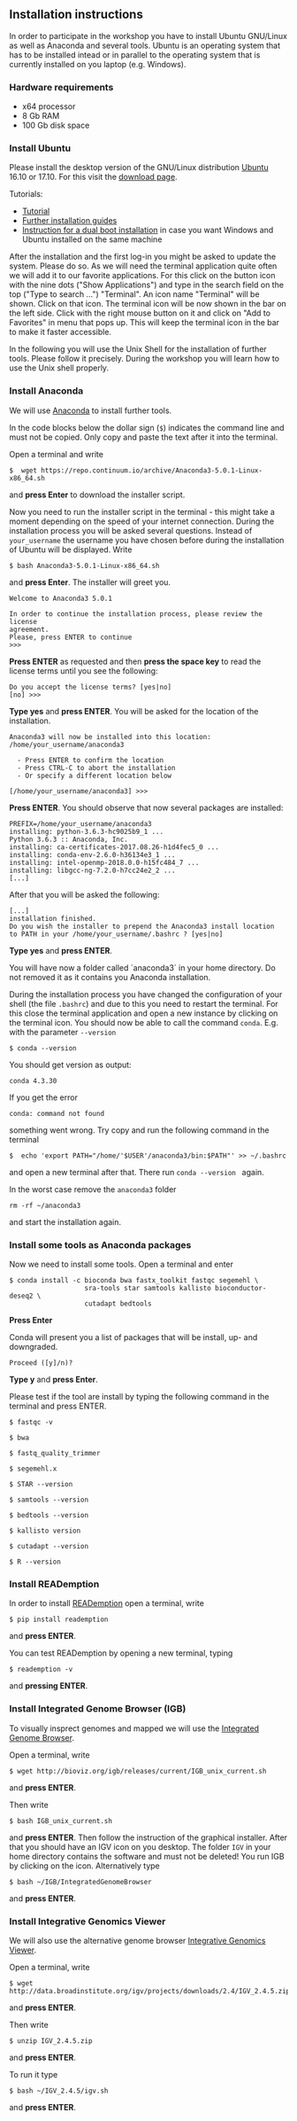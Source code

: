 ## Installation instructions

In order to participate in the workshop you have to install Ubuntu
GNU/Linux as well as Anaconda and several tools. Ubuntu is an
operating system that has to be installed intead or in parallel to the
operating system that is currently installed on you laptop
(e.g. Windows). 

### Hardware requirements

- x64 processor
- 8 Gb RAM
- 100 Gb disk space

### Install Ubuntu

Please install the desktop version of the GNU/Linux
distribution [Ubuntu](https://www.ubuntu.com) 16.10 or 17.10. For this
visit the [download page](https://www.ubuntu.com/download/desktop).

Tutorials:
- [Tutorial](https://tutorials.ubuntu.com/tutorial/tutorial-install-ubuntu-desktop)
- [Further installation guides](https://help.ubuntu.com/community/Installation)
- [Instruction for a dual boot
  installation](https://help.ubuntu.com/community/WindowsDualBoot) in
  case you want Windows and Ubuntu installed on the same machine

After the installation and the first log-in you might be asked to
update the system. Please do so. As we will need the terminal
application quite often we will add it to our favorite
applications. For this click on the button icon with the nine dots
("Show Applications") and type in the search field on the top ("Type
to search ...") "Terminal". An icon name "Terminal" will be
shown. Click on that icon. The terminal icon will be now shown in the
bar on the left side. Click with the right mouse button on it and
click on "Add to Favorites" in menu that pops up. This will keep the
terminal icon in the bar to make it faster accessible.

In the following you will use the Unix Shell for the installation of
further tools. Please follow it precisely. During the workshop you
will learn how to use the Unix shell properly.

### Install Anaconda

We will use [Anaconda](https://www.anaconda.com) to install further
tools. 

In the code blocks below the dollar sign (`$`) indicates the command
line and must not be copied. Only copy and paste the text after it
into the terminal.

Open a terminal and write

```
$  wget https://repo.continuum.io/archive/Anaconda3-5.0.1-Linux-x86_64.sh
```

and **press Enter** to download the installer script.

Now you need to run the installer script in the terminal - this might
take a moment depending on the speed of your internet
connection. During the installation process you will be asked several
questions. Instead of `your_username` the username you have chosen
before during the installation of Ubuntu will be displayed. Write 

```
$ bash Anaconda3-5.0.1-Linux-x86_64.sh
 ```

and **press Enter**. The installer will greet you.

 
``` 
Welcome to Anaconda3 5.0.1
 
In order to continue the installation process, please review the license
agreement.
Please, press ENTER to continue
>>>
```

**Press ENTER** as requested and then **press the space key** to read
the license terms until you see the following:

```
Do you accept the license terms? [yes|no]
[no] >>>
```

**Type yes** and **press ENTER**. You will be asked for the location
of the installation.

```
Anaconda3 will now be installed into this location:
/home/your_username/anaconda3
 
  - Press ENTER to confirm the location
  - Press CTRL-C to abort the installation
  - Or specify a different location below
 
[/home/your_username/anaconda3] >>>
```

**Press ENTER**. You should observe that now several packages are
installed:

``` 
PREFIX=/home/your_username/anaconda3
installing: python-3.6.3-hc9025b9_1 ...
Python 3.6.3 :: Anaconda, Inc.
installing: ca-certificates-2017.08.26-h1d4fec5_0 ...
installing: conda-env-2.6.0-h36134e3_1 ...
installing: intel-openmp-2018.0.0-h15fc484_7 ...
installing: libgcc-ng-7.2.0-h7cc24e2_2 ...
[...]
``` 

After that you will be asked the following:
 
```
[...]
installation finished.
Do you wish the installer to prepend the Anaconda3 install location
to PATH in your /home/your_username/.bashrc ? [yes|no]
```

**Type yes** and **press ENTER**.

You will have now a folder called ´anaconda3´ in your home
directory. Do not removed it as it contains you Anaconda installation.

During the installation process you have changed the configuration of
your shell (the file `.bashrc`) and due to this you need to restart
the terminal. For this close the terminal application and open a new
instance by clicking on the terminal icon. You should now be able to
call the command `conda`. E.g. with the parameter `--version`

```
$ conda --version
```

You should get version as output:

```
conda 4.3.30
```

If you get the error

```
conda: command not found
```

something went wrong. Try copy and run the following command in the
terminal 

```
$  echo 'export PATH="/home/'$USER'/anaconda3/bin:$PATH"' >> ~/.bashrc
```

and open a new terminal after that. There run `conda --version ` again.

In the worst case remove the `anaconda3` folder 

```
rm -rf ~/anaconda3
```

and start the installation again.

### Install some tools as Anaconda packages

Now we need to install some tools. Open a terminal and enter

```
$ conda install -c bioconda bwa fastx_toolkit fastqc segemehl \
                   sra-tools star samtools kallisto bioconductor-deseq2 \
				   cutadapt bedtools
```

**Press Enter**

Conda will present you a list of packages that will be install, up-
and downgraded.

```
Proceed ([y]/n)?
```

**Type y** and **press Enter**.

Please test if the tool are install by typing the following command in
the terminal and press ENTER.

```
$ fastqc -v
```

```
$ bwa
```

```
$ fastq_quality_trimmer
```

```
$ segemehl.x
```

```
$ STAR --version
```

```
$ samtools --version
```

```
$ bedtools --version
```

```
$ kallisto version
```

```
$ cutadapt --version
```

```
$ R --version
```

### Install READemption

In order to
install [READemption](https://pythonhosted.org/READemption/) open a
terminal, write 

```
$ pip install reademption
```

and **press ENTER**.

You can test READemption by opening a new terminal, typing

```
$ reademption -v
```

and **pressing ENTER**.


### Install Integrated Genome Browser (IGB)

To visually insprect genomes and mapped we will use the [Integrated
Genome Browser](http://bioviz.org/igb/).

Open a terminal, write

```
$ wget http://bioviz.org/igb/releases/current/IGB_unix_current.sh
```

and **press ENTER**.

Then write 

```
$ bash IGB_unix_current.sh
```

and **press ENTER**. Then follow the instruction of the graphical
installer. After that you should have an IGV icon on you desktop. The
folder `IGV` in your home directory contains the software and must not
be deleted! You run IGB by clicking on the icon. Alternatively type

```
$ bash ~/IGB/IntegratedGenomeBrowser
```

and **press ENTER**.

### Install Integrative Genomics Viewer 

We will also use the alternative genome
browser
[Integrative Genomics Viewer](http://software.broadinstitute.org/software/igv/).

Open a terminal, write

```
$ wget http://data.broadinstitute.org/igv/projects/downloads/2.4/IGV_2.4.5.zip
```

and **press ENTER**.

Then write 

```
$ unzip IGV_2.4.5.zip
```

and **press ENTER**.

To run it type

```
$ bash ~/IGV_2.4.5/igv.sh
```

and **press ENTER**.
